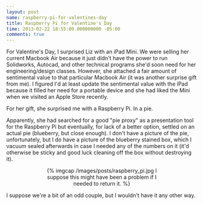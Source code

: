 ```yaml
---
layout: post
name: raspberry-pi-for-valentines-day
title: Raspberry Pi for Valentine's Day
time: 2013-02-22 18:55:00.000000000 -05:00
comments: true
---
```

For Valentine's Day, I surprised Liz with an iPad Mini. We were selling her current Macbook Air because it just didn't have the power to run Solidworks, Autocad, and other technical programs she'd soon need for her engineering/design classes. However, she attached a fair amount of sentimental value to that particular Macbook Air (it was another surprise gift from me). I figured I'd at least update the sentimental value with the iPad because it filled her need for a portable device and she had liked the Mini when we visited an Apple Store recently.

For her gift, she surprised me with a Raspberry Pi. In a pie. 

Apparently, she had searched for a good "pie proxy" as a presentation tool for the Raspberry Pi but eventually, for lack of a better option, settled on an actual pie (blueberry, but close enough). I don't have a picture of the pie, unfortunately, but I do have a picture of the blueberry stained box, which I vacuum sealed afterwards in case I needed any of the numbers on it (it'd otherwise be sticky and good luck cleaning off the box without destroying it).

<div align='center'><div align='center' style='width: 310px;'>{% imgcap /images/posts/raspberry_pi.jpg I suppose this might have been a problem if I needed to return it. %}</div></div>

I suppose we're a bit of an odd couple, but I wouldn't have it any other way.
